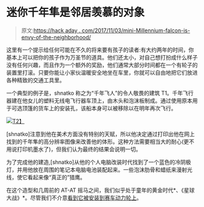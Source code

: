 # 迷你千年隼是邻居羡慕的对象

> 原文:[https://hack aday . com/2017/11/03/mini-Millennium-falcon-is-envy-of-the-neighborhood/](https://hackaday.com/2017/11/03/mini-millennium-falcon-is-envy-of-the-neighborhood/)

这里有一个提示给任何可能在不久的将来要有孩子的读者:有大约两年的时间，你基本上可以把你的孩子作为万圣节的道具。他们还太小，对自己想打扮成什么样子没有任何兴趣，而且作为一个额外的奖励，他们通常大部分时间都在一个有轮子的装置里打滚。只要你能让小家伙温暖安全地坐在车里，你就可以自由地把它们放进各种精致的交通工具里。

一个典型的例子是，shnatko 称之为“千年飞人”的令人敬畏的建筑 T1。千年飞行器建在他女儿的塑料无线电飞行器车顶上，由木头和泡沫板制成。通过使用原本用于可选顶篷的货车上的安装孔，该船本身可以被移除以在明年再次飞行。

[![](../Images/85dc0ea377787fdef7744621a1dd7086.png)T2】](https://hackaday.com/wp-content/uploads/2017/11/minifalcon_detail.jpg)

[shnatko]注意到他在美术方面没有特别的天赋，所以他决定通过打印出他在网上找到的千年隼的高分辨率图像来改善他的体形。这种方法需要相当大的耐心(更不用说打印机墨水了)，但我们认为最终的结果会说明一切。

为了完成他的建造,[shnatko]从他的个人电脑改装时代找到了一个蓝色的冷阴极灯，并用他放在周围的笔记本电脑电池装配起来。一些泡沫肋骨和蜡纸来漫射光线，使它看起来像“真正的”猎鹰。

在这个造型和几周前的 AT-AT 摇马之间，我们似乎处于童年的黄金时代*、《星球大战》*。尽管我们不介意[看到它被安装到赛车动力轮上](https://hackaday.com/2015/09/06/better-racing-with-power-wheels/)。